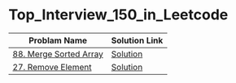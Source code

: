 # Top_Interview_150_in_Leetcode

| Problam Name | Solution Link |
|--------------|-----------|
|[88. Merge Sorted Array](https://leetcode.com/problems/merge-sorted-array/description/?envType=study-plan-v2&envId=top-interview-150)|[Solution](https://github.com/RaihanulIslamNahid/Top_Interview_150_in_Leetcode/blob/main/Merge_Sorted_Array.cpp)|
|[27. Remove Element](https://leetcode.com/problems/remove-element/?envType=study-plan-v2&envId=top-interview-150)|[Solution](https://github.com/RaihanulIslamNahid/Top_Interview_150_in_Leetcode/blob/main/Remove_Element.cpp)|
